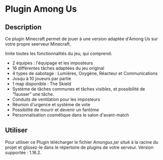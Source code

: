 # Plugin Among Us
## Description
Ce plugin Minecraft permet de jouer à une version adaptée d'Among Us sur votre propre seerveur Minecraft.

Imite toutes les fonctionnalités du jeu, qui comprend: 
- 2 équipes : l'équipage et les imposteurs
- 16 différentes tâches adaptées du jeu original
- 4 types de sabotage : Lumières, Oxygène, Réacteur et Communications
- Jusqu à 10 joueurs par partie
- 1 map disponible : The Skield
- Système de tâches communes et tâches visibles, et possibilité de "fausser" une tâche.
- Conduits de ventilation pour les imposteurs
- Réunion d'urgence et système de vote
- Possibilité de mourir et devenir un fantôme
- Personnalisation cosmétique dans le salon d'avant-match

## Utiliser 
Pour utiliser ce Plugin télécharger le fichier *Amongus.jar* situé à la racine du projet et glissez-le dans le répertoire de plugins de votre serveur. 
Version supportée : 1.16.2.

